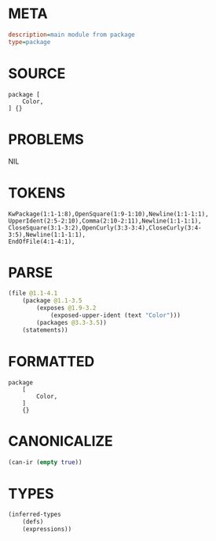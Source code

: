 # META
~~~ini
description=main module from package
type=package
~~~
# SOURCE
~~~roc
package [
    Color,
] {}

~~~
# PROBLEMS
NIL
# TOKENS
~~~zig
KwPackage(1:1-1:8),OpenSquare(1:9-1:10),Newline(1:1-1:1),
UpperIdent(2:5-2:10),Comma(2:10-2:11),Newline(1:1-1:1),
CloseSquare(3:1-3:2),OpenCurly(3:3-3:4),CloseCurly(3:4-3:5),Newline(1:1-1:1),
EndOfFile(4:1-4:1),
~~~
# PARSE
~~~clojure
(file @1.1-4.1
	(package @1.1-3.5
		(exposes @1.9-3.2
			(exposed-upper-ident (text "Color")))
		(packages @3.3-3.5))
	(statements))
~~~
# FORMATTED
~~~roc
package
	[
		Color,
	]
	{}
~~~
# CANONICALIZE
~~~clojure
(can-ir (empty true))
~~~
# TYPES
~~~clojure
(inferred-types
	(defs)
	(expressions))
~~~
